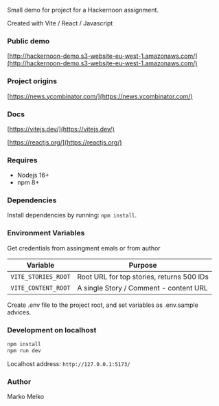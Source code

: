 Small demo for project for a Hackernoon assignment.

Created with Vite / React / Javascript

### Public demo

[http://hackernoon-demo.s3-website-eu-west-1.amazonaws.com/](http://hackernoon-demo.s3-website-eu-west-1.amazonaws.com/)

### Project origins

[https://news.ycombinator.com/](https://news.ycombinator.com/)

### Docs

[https://vitejs.dev/](https://vitejs.dev/)

[https://reactjs.org/](https://reactjs.org/)

### Requires

- Nodejs 16+
- npm 8+

### Dependencies

Install dependencies by running: `npm install`.

### Environment Variables

Get credentials from assingment emals or from author

| Variable            | Purpose                                   |
| ------------------- | ----------------------------------------- |
| `VITE_STORIES_ROOT` | Root URL for top stories, returns 500 IDs |
| `VITE_CONTENT_ROOT` | A single Story / Comment - content URL    |

Create .env file to the project root, and set variables as .env.sample advices.

### Development on localhost

```sh
npm install
npm run dev
```

Localhost address: `http://127.0.0.1:5173/`

### Author

Marko Melko
